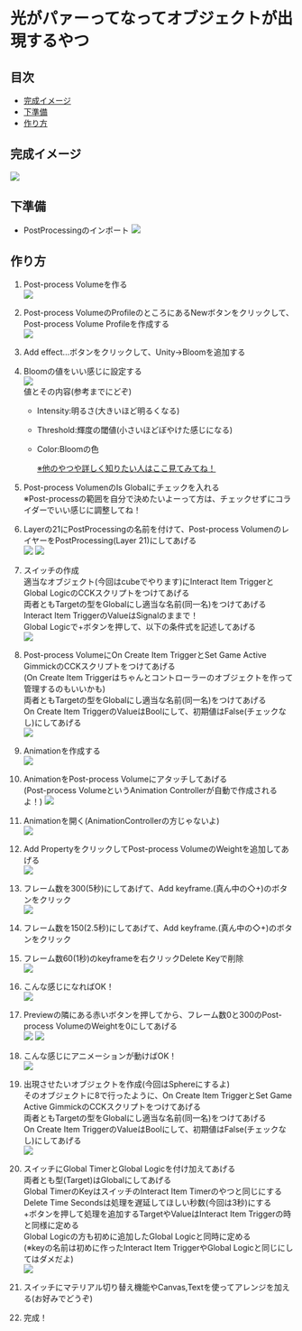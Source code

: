 # 光がパァーってなってオブジェクトが出現するやつ

## 目次
* [完成イメージ](#完成イメージ)
* [下準備](#下準備)
* [作り方](#作り方)


## 完成イメージ
![](./images/cluster-LightAnimation-2.gif)

## 下準備
* PostProcessingのインポート
![](./images/PostProcessing_install.png)

## 作り方
1. Post-process Volumeを作る<br>
 ![](./images/PostProcessing01.png) 
2. Post-process VolumeのProfileのところにあるNewボタンをクリックして、Post-process Volume Profileを作成する<br>
 ![](./images/PostProcessing02.png)
3. Add effect...ボタンをクリックして、Unity→Bloomを追加する<br>
4. Bloomの値をいい感じに設定する<br>
![](./images/PostProcessing03.png)
  <br>値とその内容(参考までにどぞ)
    * Intensity:明るさ(大きいほど明るくなる)
    * Threshold:輝度の閾値(小さいほどぼやけた感じになる)
    * Color:Bloomの色

      [※他のやつや詳しく知りたい人はここ見てみてね！](https://learn.unity.com/tutorial/posutopurosesuehuekuto-bloom?language=ja#)
5. Post-process VolumenのIs Globalにチェックを入れる
  <br>※Post-processの範囲を自分で決めたいよーって方は、チェックせずにコライダーでいい感じに調整してね！
6. Layerの21にPostProcessingの名前を付けて、Post-process VolumenのレイヤーをPostProcessing(Layer 21)にしてあげる<br>
![](./images/PostProcessing05.png)
![](./images/PostProcessing04.png)

7. スイッチの作成
  <br>適当なオブジェクト(今回はcubeでやります)にInteract Item TriggerとGlobal LogicのCCKスクリプトをつけてあげる<br>
  両者ともTargetの型をGlobalにし適当な名前(同一名)をつけてあげる<br>
  Interact Item TriggerのValueはSignalのままで！<br>
  Global Logicで+ボタンを押して、以下の条件式を記述してあげる<br>
![](./images/PostProcessing06.png)

9. Post-process VolumeにOn Create Item TriggerとSet Game Active GimmickのCCKスクリプトをつけてあげる<br>(On Create Item Triggerはちゃんとコントローラーのオブジェクトを作って管理するのもいいかも)<br>
  両者ともTargetの型をGlobalにし適当な名前(同一名)をつけてあげる<br>
  On Create Item TriggerのValueはBoolにして、初期値はFalse(チェックなし)にしてあげる<br>
![](./images/PostProcessing07.png)

10. Animationを作成する<br>
  ![](./images/PostProcessing08.png)

11. AnimationをPost-process Volumeにアタッチしてあげる<br>
(Post-process VolumeというAnimation Controllerが自動で作成されるよ！)
![](./images/PostProcessing09.png)

12. Animationを開く(AnimationControllerの方じゃないよ)<br>
![](./images/PostProcessing10.png)

13. Add PropertyをクリックしてPost-process VolumeのWeightを追加してあげる<br>
![](./images/PostProcessing11.png)

14. フレーム数を300(5秒)にしてあげて、Add keyframe.(真ん中の◇+)のボタンをクリック<br>
![](./images/PostProcessing12.png)

15. フレーム数を150(2.5秒)にしてあげて、Add keyframe.(真ん中の◇+)のボタンをクリック<br>

16. フレーム数60(1秒)のkeyframeを右クリックDelete Keyで削除<br>
![](./images/PostProcessing13.png)

17. こんな感じになればOK！<br>
![](./images/PostProcessing14.png)

18. Previewの隣にある赤いボタンを押してから、フレーム数0と300のPost-process VolumeのWeightを0にしてあげる<br>
![](./images/PostProcessing15.png)
![](./images/PostProcessing16.png)

19. こんな感じにアニメーションが動けばOK！<br>
![](./images/cluster-LightAnimation-1.gif)

20. 出現させたいオブジェクトを作成(今回はSphereにするよ)
  <br>そのオブジェクトに8で行ったように、On Create Item TriggerとSet Game Active GimmickのCCKスクリプトをつけてあげる<br>
  両者ともTargetの型をGlobalにし適当な名前(同一名)をつけてあげる<br>
  On Create Item TriggerのValueはBoolにして、初期値はFalse(チェックなし)にしてあげる<br>
  ![](./images/PostProcessing17.png)

21. スイッチにGlobal TimerとGlobal Logicを付け加えてあげる<br>
  両者とも型(Target)はGlobalにしてあげる
  <br>Global TimerのKeyはスイッチのInteract Item Timerのやつと同じにする
  <br>Delete Time Secondsは処理を遅延してほしい秒数(今回は3秒)にする
  <br>+ボタンを押して処理を追加するTargetやValueはInteract Item Triggerの時と同様に定める
  <br>Global Logicの方も初めに追加したGlobal Logicと同時に定める
  <br>(※keyの名前は初めに作ったInteract Item TriggerやGlobal Logicと同じにしてはダメだよ)<br>
  ![](./images/PostProcessing18.png)

21. スイッチにマテリアル切り替え機能やCanvas,Textを使ってアレンジを加える(お好みでどうぞ)<br>

22. 完成！<br>
